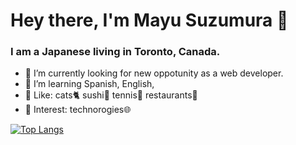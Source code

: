 # Hey there, I'm Mayu Suzumura 👋
### I am a Japanese living in Toronto, Canada.

<!--
**mayupaca/mayupaca** is a ✨ _special_ ✨ repository because its `README.md` (this file) appears on your GitHub profile.

Here are some ideas to get you started:

- 🤔 I’m looking for help with ...
- 💬 Ask me about ...
- 📫 How to reach me: ...
- 😄 Pronouns: ...

-->
- 🔭 I’m currently looking for new oppotunity as a web developer.
- 🌱 I’m learning Spanish, English, 
- 💖 Like: cats🐈 sushi🍣 tennis🎾 restaurants🍴 
- 👀 Interest: technorogies🌐

[![Top Langs](https://github-readme-stats.vercel.app/api/top-langs/?username=mayupaca&layout=compact)](https://github.com/anuraghazra/github-readme-stats)
